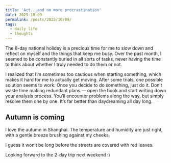 ```yaml
---
title: 'Act...and no more procrastination'
date: 2025-10-09
permalink: /posts/2025/10/09/
tags:
  - daily life
  - thoughts
---
```


The 8-day national holiday is a precious time for me to slow down and reflect on myself and the things that keep me busy.
Over the past month, I seemed to be constantly buried in all sorts of tasks, never having the time to think about whether I truly needed to do them or not.

I realized that I’m sometimes too cautious when starting something, which makes it hard for me to actually get moving.
After some trials, one possible solution seems to work:
Once you decide to do something, just do it.
Don’t waste time making redundant plans — open the book and start writing down your analysis process.
You’ll encounter problems along the way, but simply resolve them one by one.
It’s far better than daydreaming all day long.

Autumn is coming
------
I love the autumn in Shanghai. The temperature and humidity are just right, with a gentle breeze brushing against my cheeks.

I guess it won’t be long before the streets are covered with red leaves.

Looking forward to the 2-day trip next weekend :)